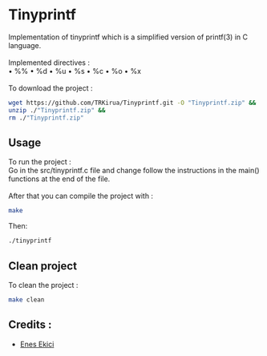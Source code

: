 # Tinyprintf
Implementation of tinyprintf which is a simplified version of printf(3) in C language.\
\
Implemented directives :\
• %% • %d • %u • %s • %c • %o • %x
\
\
To download the project :
```bash
wget https://github.com/TRKirua/Tinyprintf.git -O "Tinyprintf.zip" &&
unzip ./"Tinyprintf.zip" &&
rm ./"Tinyprintf.zip"
```

## Usage
To run the project :\
Go in the src/tinyprintf.c file and change follow the instructions in the main() functions at the end of the file.\
\
After that you can compile the project with :
```bash
make
```
Then:
```bash
./tinyprintf
```

## Clean project
To clean the project :
```bash
make clean
```

## Credits :
 * [Enes Ekici](https://github.com/TRKirua)
